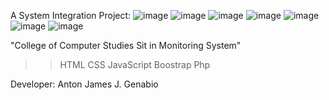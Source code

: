 A System Integration Project:
![image](https://github.com/Javabutdif/System_Integration/assets/116171287/192d3494-037c-4b37-9bd9-3bae70084f63)
![image](https://github.com/Javabutdif/System_Integration/assets/116171287/8221fe69-153a-44ed-b104-2d86ea1bd78f)
![image](https://github.com/Javabutdif/System_Integration/assets/116171287/19e73ebb-4dbe-4bcd-ace9-6d976f1be39f)
![image](https://github.com/Javabutdif/System_Integration/assets/116171287/b0a9badb-3c20-417f-8cb4-7ec4853d7535)
![image](https://github.com/Javabutdif/System_Integration/assets/116171287/ef6a406d-4804-4ec7-8e91-7043b6ecf6d1)
![image](https://github.com/Javabutdif/System_Integration/assets/116171287/684ada0a-4d23-436a-8248-346432030230)
![image](https://github.com/Javabutdif/System_Integration/assets/116171287/553253bc-167d-4dba-b365-aa9b606d412c)



"College of Computer Studies Sit in Monitoring System"

>>HTML
>>CSS
>>JavaScript
>>Boostrap
>>Php


Developer: Anton James J. Genabio
